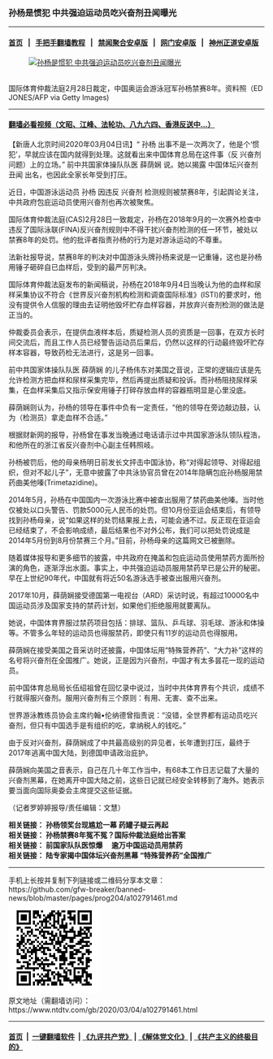 ### 孙杨是惯犯 中共强迫运动员吃兴奋剂丑闻曝光
------------------------

#### [首页](https://github.com/gfw-breaker/banned-news/blob/master/README.md) &nbsp;&nbsp;|&nbsp;&nbsp; [手把手翻墙教程](https://github.com/gfw-breaker/guides/wiki) &nbsp;&nbsp;|&nbsp;&nbsp; [禁闻聚合安卓版](https://github.com/gfw-breaker/bn-android) &nbsp;&nbsp;|&nbsp;&nbsp; [网门安卓版](https://github.com/oGate2/oGate) &nbsp;&nbsp;|&nbsp;&nbsp; [神州正道安卓版](https://github.com/SzzdOgate/update) 



<div><div class="featured_image">
 <a href="https://i.ntdtv.com/assets/uploads/2020/03/1-377-800x450.jpg" target="_blank">
  <figure>
   <img alt="孙杨是惯犯 中共强迫运动员吃兴奋剂丑闻曝光" src="https://i.ntdtv.com/assets/uploads/2020/03/1-377-800x450-800x450.jpg"/>
  </figure><br/>
 </a>
 <span class="caption">
  国际体育仲裁法庭2月28日裁定，中国奥运会游泳冠军孙杨禁赛8年。资料照（ED JONES/AFP via Getty Images)
 </span>
</div>
</div><hr/>

#### [翻墙必看视频（文昭、江峰、法轮功、八九六四、香港反送中...）](https://github.com/gfw-breaker/banned-news/blob/master/pages/link3.md)

<div><div class="post_content" itemprop="articleBody">
 <p>
  【新唐人北京时间2020年03月04日讯】“
  <ok href="https://www.ntdtv.com/gb/孙杨.htm">
   孙杨
  </ok>
  出事不是一次两次了，他是个‘惯犯’，早就应该在国内就得到处理。这就看出来中国体育总局在这件事（反
  <ok href="https://www.ntdtv.com/gb/兴奋剂.htm">
   兴奋剂
  </ok>
  问题）上的立场。”
  <ok href="https://www.ntdtv.com/gb/前中共国家体操队队医.htm">
   前中共国家体操队队医
  </ok>
  <ok href="https://www.ntdtv.com/gb/薛荫娴.htm">
   薛荫娴
  </ok>
  说。她以揭露
  <ok href="https://www.ntdtv.com/gb/中国体坛兴奋剂丑闻.htm">
   中国体坛兴奋剂丑闻
  </ok>
  出名，也因此全家长年受到打压。
 </p>
 <p>
  近日，中国游泳运动员
  <ok href="https://www.ntdtv.com/gb/孙杨.htm">
   孙杨
  </ok>
  因违反
  <ok href="https://www.ntdtv.com/gb/兴奋剂.htm">
   兴奋剂
  </ok>
  检测规则被禁赛8年，引起舆论关注，中共政府包庇运动员使用兴奋剂也再次被聚焦。
 </p>
 <p>
  国际体育仲裁法庭(CAS)2月28日一致裁定，孙杨在2018年9月的一次赛外检查中违反了国际泳联(FINA)反兴奋剂规则中不得干扰兴奋剂检测的任一环节，被处以禁赛8年的处罚。他的批评者指责孙杨的行为是对游泳运动的不尊重。
 </p>
 <p>
  法新社报导说，禁赛8年的判决对中国游泳头牌孙杨来说是一记重锤，这也是孙杨用锤子砸碎自已血样后，受到的最严厉判决。
 </p>
 <p>
  国际体育仲裁法庭发布的新闻稿说，孙杨在2018年9月4日当晚认为他的血样和尿样采集协议不符合《世界反兴奋剂机构检测和调查国际标准》(ISTI)的要求时，他没有提供令人信服的理由去证明他毁坏贮存血样容器，并放弃兴奋剂检测的做法是正当的。
 </p>
 <p>
  仲裁委员会表示，在提供血液样本后，质疑检测人员的资质是一回事，在双方长时间交流后，而且工作人员已经警告运动员后果后，仍然以这样的行动最终毁坏贮存样本容器，导致药检无法进行，这是另一回事。
 </p>
 <p>
  <ok href="https://www.ntdtv.com/gb/前中共国家体操队队医.htm">
   前中共国家体操队队医
  </ok>
  <ok href="https://www.ntdtv.com/gb/薛荫娴.htm">
   薛荫娴
  </ok>
  的儿子杨伟东对美国之音说，正常的逻辑应该是先允许检测方把血样和尿样采集完毕，然后再提出质疑和投诉。而孙杨阻挠尿样采集，在血样采集后又指示保安用锤子打碎存放血样的容器瓶明显是心里没底。
 </p>
 <p>
  薛荫娴则认为，孙杨的领导在事件中负有一定责任，“他的领导在旁边敲边鼓，认为（检测员）拿走血样不合适。”
 </p>
 <p>
  根据财新网的报导，孙杨曾在事发当晚通过电话请示过中共国家游泳队领队程浩，和他所在的浙江省反兴奋剂中心副主任韩照岐。
 </p>
 <p>
  孙杨被罚后，他的母亲杨明日前发长文抨击中国泳协，称“对得起领导、对得起组织，但对不起儿子”，无意中披露了中共泳协官员曾在2014年隐瞒包庇孙杨服用禁药曲美他嗪(Trimetazidine)。
 </p>
 <p>
  2014年5月，孙杨在中国国内一次游泳比赛中被查出服用了禁药曲美他嗪。当时他仅被处以口头警告、罚款5000元人民币的处罚。但10月份亚运会结束后，有领导找到孙杨母亲，说“如果这样的处罚结果报上去，可能会通不过。反正现在亚运会已经结束了，不会影响成绩，最后结果也不对外公布，我们可以把处罚说成是2014年5月份到8月份禁赛三个月。”目前，孙杨母亲的这篇网文已被删除。
 </p>
 <p>
  随着媒体报导和更多细节的披露，中共政府在掩盖和包庇运动员使用禁药方面所扮演的角色，逐渐浮出水面。事实上，中共强迫运动员服用禁药早已是公开的秘密。早在上世纪90年代，中国就有将近50名游泳选手被查出服用兴奋剂。
 </p>
 <p>
  2017年10月，薛荫娴接受德国第一电视台（ARD）采访时说，有超过10000名中国运动员涉及国家支持的禁药计划，如果他们拒绝服用就要离队。
 </p>
 <p>
  她说，中国体育界服过禁药项目包括：排球、篮队、乒乓球、羽毛球、游泳和体操等。不管多么年轻的运动员也得服禁药，即使只有11岁的运动员也得服用。
 </p>
 <p>
  薛荫娴在接受美国之音采访时还披露，中国体坛用“特殊营养药”、“大力补”这样的名号将兴奋剂在全国推广。她说，正是因为兴奋剂，中国才有太多昙花一现的运动员。
 </p>
 <p>
  前中国体育总局局长伍绍祖曾在回忆录中说过，当时中共体育界有个共识，成绩不行就得服兴奋剂。服用兴奋剂有三个原则：有用、无害、查不出来。
 </p>
 <p>
  世界游泳教练员协会主席约翰•伦纳德曾指责说：“没错，全世界都有运动员吃兴奋剂，但只有中国选手是有组织的吃，拿纳税人的钱吃。”
 </p>
 <p>
  由于反对兴奋剂，薛荫娴成了中共最高级别的异见者，长年遭到打压，最终于2017年逃离中国大陆，到德国申请政治庇护。
 </p>
 <p>
  薛荫娴向美国之音表示，自己在几十年工作当中，有68本工作日志记载了大量的兴奋剂黑幕，在她离开中国大陆之前，这些日记就已经安全转移到了海外。她表示要当面向国际奥委会主席提交这些证据。
 </p>
 <p>
  （记者罗婷婷报导/责任编辑：文慧）
 </p>
 <p>
  <strong>
   相关链接：
   <ok href="https://www.ntdtv.com/gb/2019/07/22/a102627751.html">
    孙杨领奖台现尴尬一幕 药罐子疑云再起
   </ok>
   <br/>
   相关链接：
   <ok href="https://ntdtv.com/gb/2020/02/29/a102788486.html">
    孙杨禁赛8年冤不冤？国际仲裁法庭给出答案
   </ok>
   <br/>
   相关链接：
   <ok href="https://www.ntdtv.com/gb/2017/10/23/a1347842.html">
    前国家队队医惊爆 　逾万中国运动员用禁药
   </ok>
   <br/>
   相关链接：
   <ok href="https://www.ntdtv.com/gb/2017/09/01/a1340520.html">
    陆专家揭中国体坛兴奋剂黑幕 “特殊营养药”全国推广
   </ok>
  </strong>
 </p>
 <div class="single_ad">
 </div>
</div>
</div>
<hr/>
手机上长按并复制下列链接或二维码分享本文章：<br/>
https://github.com/gfw-breaker/banned-news/blob/master/pages/prog204/a102791461.md <br/>
<a href='https://github.com/gfw-breaker/banned-news/blob/master/pages/prog204/a102791461.md'><img src='https://github.com/gfw-breaker/banned-news/blob/master/pages/prog204/a102791461.md.png'/></a> <br/>
原文地址（需翻墙访问）：https://www.ntdtv.com/gb/2020/03/04/a102791461.html


------------------------
#### [首页](https://github.com/gfw-breaker/banned-news/blob/master/README.md) &nbsp;|&nbsp; [一键翻墙软件](https://github.com/gfw-breaker/nogfw/blob/master/README.md) &nbsp;| [《九评共产党》](https://github.com/gfw-breaker/9ping.md/blob/master/README.md#九评之一评共产党是什么) | [《解体党文化》](https://github.com/gfw-breaker/jtdwh.md/blob/master/README.md) | [《共产主义的终极目的》](https://github.com/gfw-breaker/gczydzjmd.md/blob/master/README.md)


<img src='http://gfw-breaker.win/banned-news/pages/prog204/a102791461.md' width='0px' height='0px'/>